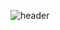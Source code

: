 ![header](https://capsule-render.vercel.app/api?type=cylinder&color=timeAuto&height=300&section=header&text=Hi%20I'm%202km!&fontSize=90)




